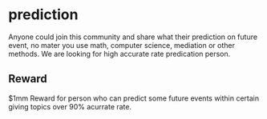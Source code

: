 # prediction

Anyone could join this community and share what their prediction on future event, no mater you use math, computer science, mediation or other methods. 
We are looking for high accurate rate predication person.

## Reward

$1mm Reward for person who can predict some future events within certain giving topics over 90% acurrate rate.
